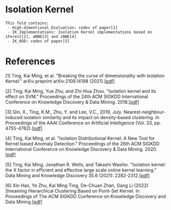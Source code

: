 # Isolation Kernel
    This fold contains:
     - High-dimentional_Evaluation: codes of paper[1]
     - IK_Implementations: Isolation Kernel implementations based on iForest[2], aNNE[3] and iNNE[4]
     - IK_OGD: codes of paper[5]

# References
[1] Ting, Kai Ming, et al. "Breaking the curse of dimensionality with Isolation Kernel." arXiv preprint arXiv:2109.14198 (2021).[[pdf]](https://github.com/IsolationKernel/Codes/blob/main/PDF/Breaking%20the%20curse%20of%20dimensionality%20with%20Isolation%20Kernel.pdf)

[2] Ting, Kai Ming, Yue Zhu, and Zhi-Hua Zhou. "Isolation kernel and its effect on SVM." Proceedings of the 24th ACM SIGKDD International Conference on Knowledge Discovery & Data Mining. 2018.[[pdf]](https://github.com/IsolationKernel/Codes/blob/main/PDF/Isolation%20Kernel%20and%20its%20effect%20on%20SVM.pdf)

[3] Qin, X., Ting, K.M., Zhu, Y. and Lee, V.C., 2019, July. Nearest-neighbour-induced isolation similarity and its impact on density-based clustering. In Proceedings of the AAAI Conference on Artificial Intelligence (Vol. 33, pp. 4755-4762).[[pdf]](https://github.com/IsolationKernel/Codes/blob/main/PDF/Nearest-Neighbour-Induced%20Isolation%20Similarity%20and%20Its%20Impact%20on%20Density-Based%20Clustering.pdf)

[4] Ting, Kai Ming, et al. "Isolation Distributional Kernel: A New Tool for Kernel based Anomaly Detection." Proceedings of the 26th ACM SIGKDD International Conference on Knowledge Discovery & Data Mining. 2020.[[pdf]](https://doi.org/10.1145/3394486.3403062)

[5] Ting, Kai Ming, Jonathan R. Wells, and Takashi Washio. "Isolation kernel: the X factor in efficient and effective large scale online kernel learning." Data Mining and Knowledge Discovery 35.6 (2021): 2282-2312.[[pdf]](https://github.com/IsolationKernel/Codes/blob/main/PDF/Isolation%20Kernel-The%20X%20Factor%20in%20Efficient%20and%20Effective%20Large%20Scale%20Online%20Kernel%20Learning.pdf)

[6] Xin Han, Ye Zhu, Kai Ming Ting, De-Chuan Zhan, Gang Li (2022) Streaming Hierarchical Clustering Based on Point-Set Kernel. In Proceedings of The ACM SIGKDD Conference on Knowledge Discovery and Data Mining.[[pdf]](https://https://dl.acm.org/doi/abs/10.1145/3534678.3539323)

